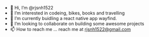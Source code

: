 - 👋 Hi, I’m @rjsnh1522
- 👀 I’m interested in codeing, bikes, books and travelling
- 🌱 I’m currently buidling a react native app wayfind.
- 💞️ I’m looking to collaborate on building some awesome projects
- 📫 How to reach me ... reach me at rjsnh1522@gmail.com

<!---
rjsnh1522/rjsnh1522 is a ✨ special ✨ repository because its `README.md` (this file) appears on your GitHub profile.
You can click the Preview link to take a look at your changes.
--->
